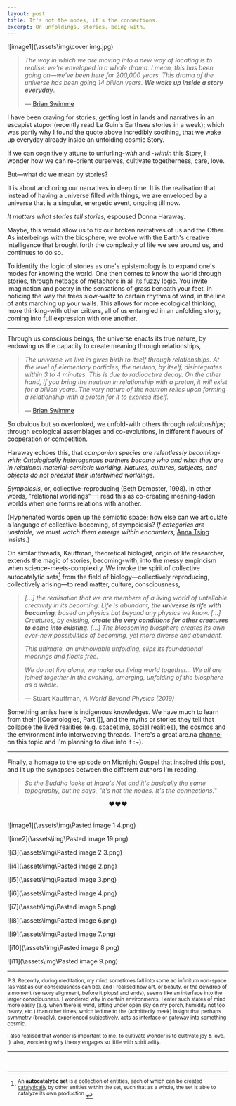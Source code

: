 ```yaml
---
layout: post
title: It's not the nodes, it's the connections. 
excerpt: On unfoldings, stories, being-with. 
---
```


   ![image1](\assets\img\cover img.jpg)



> *The way in which we are moving into a new way of locating is to realise: we're enveloped in a whole drama. I mean, this has been going on—we've been here for 200,000 years. This drama of the universe has been going 14 billion years.* ***We wake up inside a story everyday***.
>
> 
>
> — [Brian Swimme](https://shows.acast.com/futurefossils/episodes/133)

I have been craving for stories, getting lost in lands and narratives in an escapist stupor (recently read Le Guin's Earthsea stories in a week); which was partly why I found the quote above incredibly soothing, that we wake up everyday already inside an unfolding cosmic Story.  

If we can cognitively attune to unfurling-*with* and -*within* this Story, I wonder how we can re-orient ourselves, cultivate togetherness, care, love. 

But—what do we mean by stories? 

It is about anchoring our narratives in deep time. It is the realisation that instead of having a universe filled with things, we are enveloped by a universe that is a singular, energetic event, ongoing till now. 

*It matters what stories tell stories,* espoused Donna Haraway. 

Maybe, this would allow us to fix our broken narratives of us and the Other. As interbeings with the biosphere, we evolve with the Earth's creative intelligence that brought forth the complexity of life we see around us, and continues to do so.

To identify the logic of stories as one's epistemology is to expand one's modes for knowing the world. One then comes to know the world through stories, through netbags of metaphors in all its fuzzy logic. You invite imagination and poetry in the sensations of grass beneath your feet, in noticing the way the trees slow-waltz to certain rhythms of wind, in the line of ants marching up your walls. This allows for more ecological thinking, more thinking-with other critters, all of us entangled in an unfolding story, coming into full expression with one another.  

---

Through us conscious beings, the universe enacts its true nature, by endowing us the capacity to create meaning through relationships,

> *The universe we live in gives birth to itself through relationships.*
> *At the level of elementary particles, the neutron, by itself, disintegrates within 3 to 4 minutes. This is due to radioactive decay. On the other hand, if you bring the neutron in relationship with a proton, it will exist for a billion years. The very nature of the neutron relies upon forming a relationship with a proton for it to express itself.* 
>
> 
>
> — [Brian Swimme](https://shows.acast.com/futurefossils/episodes/133)

So obvious but so overlooked, we unfold-with others through *relationships*; through ecological assemblages and co-evolutions, in different flavours of cooperation or competition. 

Haraway echoes this, that *companion species are relentlessly becoming-with; Ontologically heterogenous partners become who and what they are in relational material-semiotic worlding. Natures, cultures, subjects, and objects do not preexist their intertwined worldings.*

*Sympoiesis*, or, collective-reproducing (Beth Dempster, 1998). In other words, "relational worldings"—I read this as co-creating meaning-laden worlds when one forms relations with another. 

(Hyphenated words open up the semiotic space; how else can we articulate a language of collective-becoming, of sympoiesis? *If categories are unstable, we must watch them emerge within encounters*, [Anna Tsing](https://press.princeton.edu/books/paperback/9780691178325/the-mushroom-at-the-end-of-the-world) insists.)

On similar threads, Kauffman, theoretical biologist, origin of life researcher, extends the magic of stories, becoming-with, into the messy empiricism when science-meets-complexity. We invoke the spirit of collective autocatalytic sets[^1] from the field of biology—collectively reproducing, collectively arising—to read matter, culture, consciousness,

> *[...] the realisation that we are members of a living world of untellable creativity in its becoming. Life is abundant, the **universe is rife with becoming**, based on physics but beyond any physics we know. [...] Creatures, by existing, **create the very conditions for other creatures to come into existing**. [...] The blossoming biosphere creates its own ever-new possibilities of becoming, yet more diverse and abundant.* 
>
> *This ultimate, an unknowable unfolding, slips its foundational moorings and floats free.* 
>
> *We do not live alone, we make our living world together... We all are joined together in the evolving, emerging, unfolding of the biosphere as a whole.*
>
> 
>
> — Stuart Kauffman, *A World Beyond Physics (2019)*

Something amiss here is indigenous knowledges. We have much to learn from their [[Cosmologies, Part I]], and the myths or stories they tell that collapse the lived realities (e.g. spacetime, social realities), the cosmos and the environment into interweaving threads. There's a great are.na [channel](https://www.are.na/casey-tang/indigenous-cybernetics) on this topic and I'm planning to dive into it :~). 

---
Finally, a homage to the episode on Midnight Gospel that inspired this post, and lit up the synapses between the different authors I'm reading, 

> *So the Buddha looks at Indra's Net and it's basically the same topography, but he says, "it's not the nodes. It's the connections.*"

<center> ♥♥♥ </center>

<br>

![image1](\assets\img\Pasted image 1 4.png)

![ime2](\assets\img\Pasted image 19.png)

![i3](\assets\img\Pasted image 2 3.png)

![i4](\assets\img\Pasted image 2.png)

![i5](\assets\img\Pasted image 3.png)

![i6](\assets\img\Pasted image 4.png)

![i7](\assets\img\Pasted image 5.png)

![i8](\assets\img\Pasted image 6.png)

![i9](\assets\img\Pasted image 7.png)

![i10](\assets\img\Pasted image 8.png)

![i11](\assets\img\Pasted image 9.png)

---

<sup> P.S. Recently, during meditation, my mind sometimes fall into some ad infinitum non-space (as vast as our consciousness can be), and I realised how art, or beauty, or the dewdrop of a moment (sensory alignment, before it plops! and ends), seems like an interface into the larger consciousness. I wondered why in certain environments, I enter such states of mind more easily (e.g. when there is wind, sitting under open sky on my porch, humidity not too heavy, etc.) than other times, which led me to the (admittedly meek) insight that perhaps symmetry (broadly), experienced subjectively, acts as interface or gateway into something cosmic.</sup>

<sup>I also realised that wonder is important to me. to cultivate wonder is to cultivate joy & love. :)  also, wondering why theory engages so little with spirituality. </sup>

---

<br>

[^1]: <sup>An **autocatalytic set** is a collection of entities, each of which can be created [catalytically](https://en.wikipedia.org/wiki/Catalysis) by other entities within the set, such that as a whole, the set is able to catalyze its own production.</sup>